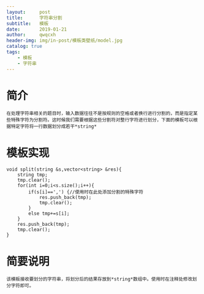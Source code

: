 ```yaml
---
layout:     post
title:      字符串分割
subtitle:   模板
date:       2019-01-21
author:     qwqcxh
header-img: img/in-post/模板类壁纸/model.jpg
catalog: true
tags:
    - 模板
    - 字符串
---
```


# 简介

    在处理字符串相关的题目时，输入数据往往不是按规则的空格或者换行进行分割的，而是指定某些特殊字符为分割符。这时候我们需要根据这些分割符对整行字符进行划分，下面的模板可以根据特定字符将一行数据划分成若干*string*

# 模板实现

```
void split(string &s,vector<string> &res){
    string tmp;
    tmp.clear();
    for(int i=0;i<s.size();i++){
        if(s[i]==',') {//使用时在此处添加分割的特殊字符
            res.push_back(tmp);
            tmp.clear();
        }
        else tmp+=s[i];
    }
    res.push_back(tmp);
    tmp.clear();
}
```

# 简要说明

    该模板接收要划分的字符串，将划分后的结果存放到*string*数组中。使用时在注释处修改划分字符即可。

